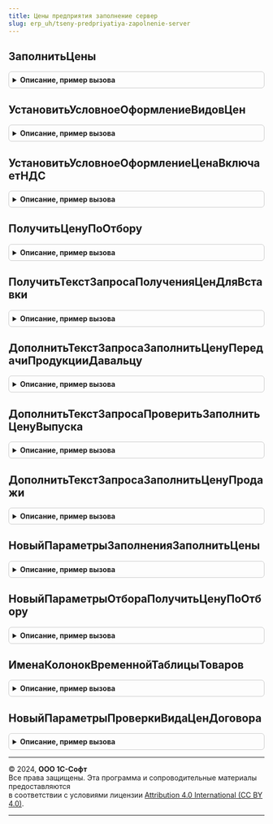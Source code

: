 ```yaml
---
title: Цены предприятия заполнение сервер
slug: erp_uh/tseny-predpriyatiya-zapolnenie-server
---
```



## ЗаполнитьЦены
<details style="margin: 1em 0; padding: 0.5em; border: 1px solid #ccc; border-radius: 6px;">

<summary style="font-weight: bold; cursor: pointer;">Описание, пример вызова</summary>

```bsl

// Заполняет реквизит "Цена" в товарной табличной части.
//
// Параметры:
// 		ТабличнаяЧасть - ДанныеФормыКоллекция, ТабличнаяЧасть - Товарная табличная часть документа. Содержит в том числе:
// 			* НомерСтроки			- Число - Номер строки
// 			* Номенклатура			- СправочникСсылка.Номенклатура - Номенклатура
// 			* Характеристика		- СправочникСсылка.ХарактеристикиНоменклатуры - Характеристика номенклатуры
// 			* Количество			- Число - Количество
// 			* КоличествоУпаковок	- Число - Количество упаковок
// 	ВыделенныеСтроки - Массив, Неопределено - Массив выделенных строк,
// 												если Неопределено, то будут заполнены ВСЕ строки.
// 	ПараметрыЗаполнения - см. НовыйПараметрыЗаполненияЗаполнитьЦены
// 	СтруктураДействий - см. ОбработкаТабличнойЧастиСервер.ОбработатьСтрокуТЧ.СтруктураДействий
//
// Возвращаемое значение:
//   Булево - Истина, если цены успешно заполнены.
//
Функция ЗаполнитьЦены(ТабличнаяЧасть, Экспорт
```

Пример вызова
```bsl
Результат = ЦеныПредприятияЗаполнениеСервер.ЗаполнитьЦены(ТабличнаяЧасть, );
```
</details>

## УстановитьУсловноеОформлениеВидовЦен
<details style="margin: 1em 0; padding: 0.5em; border: 1px solid #ccc; border-radius: 6px;">

<summary style="font-weight: bold; cursor: pointer;">Описание, пример вызова</summary>

```bsl

// Устанавливаем условное оформление для вида цены.
//
// Параметры:
//  Форма - ФормаКлиентскогоПриложения - Содержит данную форму
//  ИмяПоляВводаВидаЦены - Строка - Наименование элемента формы, содержащего вид цены,
//                                  если оно отличается от "ТоварыВидЦены".
//  ПутьКПолюОтбора - Строка - Полный путь к реквизиту "ВидЦены",
//                             если он отличается от "Объект.Товары.ВидЦены".
//
Процедура УстановитьУсловноеОформлениеВидовЦен(Форма, Экспорт
```

Пример вызова
```bsl
ЦеныПредприятияЗаполнениеСервер.УстановитьУсловноеОформлениеВидовЦен(Форма, );
```
</details>

## УстановитьУсловноеОформлениеЦенаВключаетНДС
<details style="margin: 1em 0; padding: 0.5em; border: 1px solid #ccc; border-radius: 6px;">

<summary style="font-weight: bold; cursor: pointer;">Описание, пример вызова</summary>

```bsl

// Устанавливаем условное оформление для поля сумма с НДС
//		в зависимости от флага "ЦенаВключаетНДС".
//
// Параметры:
//	Форма - ФормаКлиентскогоПриложения - Содержит данную форму
//	ИмяПоляВводаСуммыСНДС - Строка - Наименование элемента формы, содержащего сумму с НДС,
//                                   если оно отличается от "ТоварыСуммаСНДС".
//
Процедура УстановитьУсловноеОформлениеЦенаВключаетНДС( Экспорт
```

Пример вызова
```bsl
ЦеныПредприятияЗаполнениеСервер.УстановитьУсловноеОформлениеЦенаВключаетНДС();
```
</details>

## ПолучитьЦенуПоОтбору
<details style="margin: 1em 0; padding: 0.5em; border: 1px solid #ccc; border-radius: 6px;">

<summary style="font-weight: bold; cursor: pointer;">Описание, пример вызова</summary>

```bsl

// Возвращает цену по переданному отбору.
//
// Параметры:
//		ПараметрыОтбора - см. НовыйПараметрыОтбораПолучитьЦенуПоОтбору
//
// Возвращаемое значение:
// 		Число - Цена
//
Функция ПолучитьЦенуПоОтбору(ПараметрыОтбора) Экспорт
```

Пример вызова
```bsl
Результат = ЦеныПредприятияЗаполнениеСервер.ПолучитьЦенуПоОтбору(ПараметрыОтбора) 
```
</details>

## ПолучитьТекстЗапросаПолученияЦенДляВставки
<details style="margin: 1em 0; padding: 0.5em; border: 1px solid #ccc; border-radius: 6px;">

<summary style="font-weight: bold; cursor: pointer;">Описание, пример вызова</summary>

```bsl

// Получить текст запроса получения цен для вставки в прочие запросы.
//
// Параметры:
//  ИмяВременнойТаблицыТоваров - Строка - Имя временной таблицы товаров вышестоящего запроса (таблица товаров на входе)
//  ИмяВременнойТаблицыЦен - Строка - Имя временной таблицы цен на выходе
//  ИменаКолонок - см. ИменаКолонокВременнойТаблицыТоваров
//  ДатаЗапроса - Неопределено, Дата - Дата запроса, для получении информации какой вариант ценообразования применить
//
// Возвращаемое значение:
//  Строка - Получить текст запроса получения цен для вставки
Функция ПолучитьТекстЗапросаПолученияЦенДляВставки(ИмяВременнойТаблицыТоваров, Экспорт
```

Пример вызова
```bsl
Результат = ЦеныПредприятияЗаполнениеСервер.ПолучитьТекстЗапросаПолученияЦенДляВставки(ИмяВременнойТаблицыТоваров, );
```
</details>

## ДополнитьТекстЗапросаЗаполнитьЦенуПередачиПродукцииДавальцу
<details style="margin: 1em 0; padding: 0.5em; border: 1px solid #ccc; border-radius: 6px;">

<summary style="font-weight: bold; cursor: pointer;">Описание, пример вызова</summary>

```bsl

// Добавляет запрос в пакет запросов для получения данных, необходимых для получения цены передачи продукции давальцу.
//
// Параметры:
//  СтруктураДействий - см. ПакетнаяОбработкаТабличнойЧастиКлиентСервер.ПолучитьСтруктуруКэшируемыеЗначения
//  ОписаниеЗапроса - см. ПакетнаяОбработкаТабличнойЧастиСервер.ОписаниеЗапроса
//  КэшированныеЗначения - Структура
Процедура ДополнитьТекстЗапросаЗаполнитьЦенуПередачиПродукцииДавальцу(СтруктураДействий, ОписаниеЗапроса, КэшированныеЗначения) Экспорт
```

Пример вызова
```bsl
ЦеныПредприятияЗаполнениеСервер.ДополнитьТекстЗапросаЗаполнитьЦенуПередачиПродукцииДавальцу(СтруктураДействий, ОписаниеЗапроса, КэшированныеЗначения) 
```
</details>

## ДополнитьТекстЗапросаПроверитьЗаполнитьЦенуВыпуска
<details style="margin: 1em 0; padding: 0.5em; border: 1px solid #ccc; border-radius: 6px;">

<summary style="font-weight: bold; cursor: pointer;">Описание, пример вызова</summary>

```bsl

// Добавляет запрос в пакет запросов для получения данных, необходимых для получения цены выпуска.
//
// Параметры:
//  СтруктураДействий - см. ПакетнаяОбработкаТабличнойЧастиКлиентСервер.ПолучитьСтруктуруКэшируемыеЗначения
//  ОписаниеЗапроса - см. ПакетнаяОбработкаТабличнойЧастиСервер.ОписаниеЗапроса
//  КэшированныеЗначения - Структура
Процедура ДополнитьТекстЗапросаПроверитьЗаполнитьЦенуВыпуска(СтруктураДействий, ОписаниеЗапроса, КэшированныеЗначения) Экспорт
```

Пример вызова
```bsl
ЦеныПредприятияЗаполнениеСервер.ДополнитьТекстЗапросаПроверитьЗаполнитьЦенуВыпуска(СтруктураДействий, ОписаниеЗапроса, КэшированныеЗначения) 
```
</details>

## ДополнитьТекстЗапросаЗаполнитьЦенуПродажи
<details style="margin: 1em 0; padding: 0.5em; border: 1px solid #ccc; border-radius: 6px;">

<summary style="font-weight: bold; cursor: pointer;">Описание, пример вызова</summary>

```bsl

// Добавляет запрос в пакет запросов для получения данных, необходимых для получения цены продажи.
//
// Параметры:
//  СтруктураДействий - см. ПакетнаяОбработкаТабличнойЧастиКлиентСервер.ПолучитьСтруктуруКэшируемыеЗначения
//  ОписаниеЗапроса - см. ПакетнаяОбработкаТабличнойЧастиСервер.ОписаниеЗапроса
//  КэшированныеЗначения - Структура
//
Процедура ДополнитьТекстЗапросаЗаполнитьЦенуПродажи(СтруктураДействий, ОписаниеЗапроса, КэшированныеЗначения) Экспорт
```

Пример вызова
```bsl
ЦеныПредприятияЗаполнениеСервер.ДополнитьТекстЗапросаЗаполнитьЦенуПродажи(СтруктураДействий, ОписаниеЗапроса, КэшированныеЗначения) 
```
</details>

## НовыйПараметрыЗаполненияЗаполнитьЦены
<details style="margin: 1em 0; padding: 0.5em; border: 1px solid #ccc; border-radius: 6px;">

<summary style="font-weight: bold; cursor: pointer;">Описание, пример вызова</summary>

```bsl

// Конструктор параметров метода ЗаполнитьЦены.
//
// Возвращаемое значение:
// 	Структура - Структура параметров заполнения:
// 		Обязательные поля.
// 			* Дата - Дата - Дата документа
// 			* Валюта - СправочникСсылка.Валюты - Валюта документа
// 			* Соглашение - СправочникСсылка.СоглашенияСКлиентами -
// 							если ключ отсутствует, значит должен быть заполнен параметр "ВидЦены".
// 			* ВидЦены - СправочникСсылка.ВидыЦен -
// 							если параметр отсутствует, значит должен быть заполнен параметр "Соглашение".
// 		Необязательные поля.
// 			* ПоляЗаполнения - Строка - Строка с перечислением заполняемых полей в таблице;
// 					значение по умолчанию: "Цена"; дополнительные поля - "ВидЦены, СрокПоставки, СтавкаНДС".
// 			* КолонкиПоЗначению - см. ОбщегоНазначенияУТ.ВыгрузитьТаблицуЗначений.КолонкиПоЗначению
// 			* ДругиеИменаКолонок - см. ОбщегоНазначенияУТ.ВыгрузитьТаблицуЗначений.НовыеИменаКолонок
// 			* РассчитыватьНаборы - Булево
// 			* Организация - СправочникСсылка.Организации
// 			* НалогообложениеНДС - ПеречислениеСсылка.ТипыНалогообложенияНДС
// 			* ВозвращатьМногооборотнуюТару - Булево
//
Функция НовыйПараметрыЗаполненияЗаполнитьЦены() Экспорт
```

Пример вызова
```bsl
Результат = ЦеныПредприятияЗаполнениеСервер.НовыйПараметрыЗаполненияЗаполнитьЦены() 
```
</details>

## НовыйПараметрыОтбораПолучитьЦенуПоОтбору
<details style="margin: 1em 0; padding: 0.5em; border: 1px solid #ccc; border-radius: 6px;">

<summary style="font-weight: bold; cursor: pointer;">Описание, пример вызова</summary>

```bsl

// Функция-конструктор структуры отбора для получения цены, используется для получения атомарного значения цены.
// Используется как параметр метода ПолучитьЦенуПоОтбору().
//
// Возвращаемое значение:
//	Структура - Структура параметров заполнения поля отбора:
//		* Дата - Дата - дата, на которую необходимо получение цены.
//		* Валюта - СправочникСсылка.Валюты -
//		* Номенклатура - СправочникСсылка.Номенклатура -
//		* Характеристика - СправочникСсылка.ХарактеристикиНоменклатуры -
//		* Упаковка - СправочникСсылка.УпаковкиЕдиницыИзмерения -
//		* Серия - СправочникСсылка.СерииНоменклатуры -
//		* ВидЦены - СправочникСсылка.ВидыЦен - .
//
Функция НовыйПараметрыОтбораПолучитьЦенуПоОтбору() Экспорт
```

Пример вызова
```bsl
Результат = ЦеныПредприятияЗаполнениеСервер.НовыйПараметрыОтбораПолучитьЦенуПоОтбору() 
```
</details>

## ИменаКолонокВременнойТаблицыТоваров
<details style="margin: 1em 0; padding: 0.5em; border: 1px solid #ccc; border-radius: 6px;">

<summary style="font-weight: bold; cursor: pointer;">Описание, пример вызова</summary>

```bsl

// Имена колонок временной таблицы товаров.
//
// Возвращаемое значение:
//  Структура - Имена колонок временной таблицы товаров:
// * ИмяКолонкиНомерСтроки - Строка - По умолчанию "НомерСтроки"
// * ИмяКолонкиСерия - Строка - По умолчанию "Серия"
// * ИмяКолонкиУпаковка - Строка - По умолчанию "Упаковка"
// * ИмяКолонкиВидЦены - Строка - Если колонки в таблице нет, то используется параметр "ВидЦены"
// * ИмяКолонкиВалюта - Строка - Если колонки в таблице нет, то используется параметр "Валюта"
Функция ИменаКолонокВременнойТаблицыТоваров() Экспорт
```

Пример вызова
```bsl
Результат = ЦеныПредприятияЗаполнениеСервер.ИменаКолонокВременнойТаблицыТоваров() 
```
</details>

## НовыйПараметрыПроверкиВидаЦенДоговора
<details style="margin: 1em 0; padding: 0.5em; border: 1px solid #ccc; border-radius: 6px;">

<summary style="font-weight: bold; cursor: pointer;">Описание, пример вызова</summary>

```bsl

// Конструктор параметров проверки вида цен договора для заполнения.
//
// Возвращаемое значение:
//	Структура - Структура параметров проверки вида цен договора:
// 	* ИмяТабличнойЧасти           - Строка - Имя табличной части документа
// 	* ПредставлениеТабличнойЧасти - Строка - Представление названия табличной части
// 	* ВидЦеныДоговора             - СправочникСсылка.ВидыЦен - Выбранный вид цен договора
// 	* ПолеВидаЦен                 - Строка - Название поля вида цен договора
// 	* ЦенаВключаетНДС             - Булево - признак включения НДС в цену для выбранного вида цен.
//
Функция НовыйПараметрыПроверкиВидаЦенДоговора() Экспорт
```

Пример вызова
```bsl
Результат = ЦеныПредприятияЗаполнениеСервер.НовыйПараметрыПроверкиВидаЦенДоговора() 
```
</details>

---

© 2024, **ООО 1С-Софт**  
Все права защищены. Эта программа и сопроводительные материалы предоставляются  
в соответствии с условиями лицензии [Attribution 4.0 International (CC BY 4.0)](https://creativecommons.org/licenses/by/4.0/legalcode).

---
